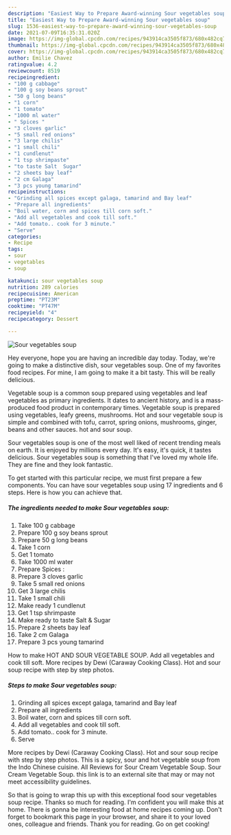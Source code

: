 ```yaml
---
description: "Easiest Way to Prepare Award-winning Sour vegetables soup"
title: "Easiest Way to Prepare Award-winning Sour vegetables soup"
slug: 1536-easiest-way-to-prepare-award-winning-sour-vegetables-soup
date: 2021-07-09T16:35:31.020Z
image: https://img-global.cpcdn.com/recipes/943914ca3505f873/680x482cq70/sour-vegetables-soup-recipe-main-photo.jpg
thumbnail: https://img-global.cpcdn.com/recipes/943914ca3505f873/680x482cq70/sour-vegetables-soup-recipe-main-photo.jpg
cover: https://img-global.cpcdn.com/recipes/943914ca3505f873/680x482cq70/sour-vegetables-soup-recipe-main-photo.jpg
author: Emilie Chavez
ratingvalue: 4.2
reviewcount: 8519
recipeingredient:
- "100 g cabbage"
- "100 g soy beans sprout"
- "50 g long beans"
- "1 corn"
- "1 tomato"
- "1000 ml water"
- " Spices "
- "3 cloves garlic"
- "5 small red onions"
- "3 large chilis"
- "1 small chili"
- "1 cundlenut"
- "1 tsp shrimpaste"
- "to taste Salt  Sugar"
- "2 sheets bay leaf"
- "2 cm Galaga"
- "3 pcs young tamarind"
recipeinstructions:
- "Grinding all spices except galaga, tamarind and Bay leaf"
- "Prepare all ingredients"
- "Boil water, corn and spices till corn soft."
- "Add all vegetables and cook till soft."
- "Add tomato.. cook for 3 minute."
- "Serve"
categories:
- Recipe
tags:
- sour
- vegetables
- soup

katakunci: sour vegetables soup 
nutrition: 289 calories
recipecuisine: American
preptime: "PT23M"
cooktime: "PT47M"
recipeyield: "4"
recipecategory: Dessert

---
```



![Sour vegetables soup](https://img-global.cpcdn.com/recipes/943914ca3505f873/680x482cq70/sour-vegetables-soup-recipe-main-photo.jpg)

Hey everyone, hope you are having an incredible day today. Today, we're going to make a distinctive dish, sour vegetables soup. One of my favorites food recipes. For mine, I am going to make it a bit tasty. This will be really delicious.

Vegetable soup is a common soup prepared using vegetables and leaf vegetables as primary ingredients. It dates to ancient history, and is a mass-produced food product in contemporary times. Vegetable soup is prepared using vegetables, leafy greens, mushrooms. Hot and sour vegetable soup is simple and combined with tofu, carrot, spring onions, mushrooms, ginger, beans and other sauces. hot and sour soup.

Sour vegetables soup is one of the most well liked of recent trending meals on earth. It is enjoyed by millions every day. It's easy, it's quick, it tastes delicious. Sour vegetables soup is something that I've loved my whole life. They are fine and they look fantastic.


To get started with this particular recipe, we must first prepare a few components. You can have sour vegetables soup using 17 ingredients and 6 steps. Here is how you can achieve that.

<!--inarticleads1-->

##### The ingredients needed to make Sour vegetables soup:

1. Take 100 g cabbage
1. Prepare 100 g soy beans sprout
1. Prepare 50 g long beans
1. Take 1 corn
1. Get 1 tomato
1. Take 1000 ml water
1. Prepare  Spices :
1. Prepare 3 cloves garlic
1. Take 5 small red onions
1. Get 3 large chilis
1. Take 1 small chili
1. Make ready 1 cundlenut
1. Get 1 tsp shrimpaste
1. Make ready to taste Salt &amp; Sugar
1. Prepare 2 sheets bay leaf
1. Take 2 cm Galaga
1. Prepare 3 pcs young tamarind


How to make HOT AND SOUR VEGETABLE SOUP. Add all vegetables and cook till soft. More recipes by Dewi (Caraway Cooking Class). Hot and sour soup recipe with step by step photos. 

<!--inarticleads2-->

##### Steps to make Sour vegetables soup:

1. Grinding all spices except galaga, tamarind and Bay leaf
1. Prepare all ingredients
1. Boil water, corn and spices till corn soft.
1. Add all vegetables and cook till soft.
1. Add tomato.. cook for 3 minute.
1. Serve


More recipes by Dewi (Caraway Cooking Class). Hot and sour soup recipe with step by step photos. This is a spicy, sour and hot vegetable soup from the Indo Chinese cuisine. All Reviews for Sour Cream Vegetable Soup. Sour Cream Vegetable Soup. this link is to an external site that may or may not meet accessibility guidelines. 

So that is going to wrap this up with this exceptional food sour vegetables soup recipe. Thanks so much for reading. I'm confident you will make this at home. There is gonna be interesting food at home recipes coming up. Don't forget to bookmark this page in your browser, and share it to your loved ones, colleague and friends. Thank you for reading. Go on get cooking!
